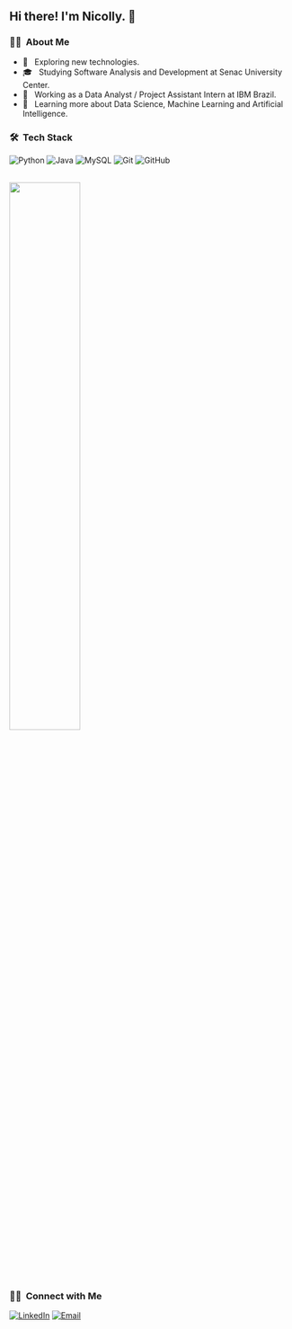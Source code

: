 <h2> Hi there! I'm Nicolly. 👋</h2>

<h3> 👩‍💻 &nbsp;About Me </h3>

- 🤔 &nbsp; Exploring new technologies.
- 🎓 &nbsp; Studying Software Analysis and Development at Senac University Center.
- 💼 &nbsp; Working as a Data Analyst / Project Assistant Intern at IBM Brazil.
- 🌱 &nbsp; Learning more about Data Science, Machine Learning and Artificial Intelligence.


<h3> 🛠 &nbsp;Tech Stack</h3>

  ![Python](https://img.shields.io/badge/Python-FFD43B?style=for-the-badge&logo=python&logoColor=blue) ![Java](https://img.shields.io/badge/Java-ED8B00?style=for-the-badge&logo=java&logoColor=white) ![MySQL](https://img.shields.io/badge/MySQL-005C84?style=for-the-badge&logo=mysql&logoColor=white) ![Git](https://img.shields.io/badge/GIT-E44C30?style=for-the-badge&logo=git&logoColor=white) ![GitHub](https://img.shields.io/badge/GitHub-100000?style=for-the-badge&logo=github&logoColor=white)

<br/>

<a href="https://github.com/nicollycrs">
  <img height="50%" src="https://github-readme-stats.vercel.app/api?username=nicollycrs&theme=buefy&show_icons=true"/>
</a>

<br/>

<h3> 🤝🏻 &nbsp;Connect with Me </h3>

<p align="left">
<a href="https://www.linkedin.com/in/nicollycrsouza/"><img alt="LinkedIn" src="https://img.shields.io/badge/LinkedIn-0077B5?style=for-the-badge&logo=linkedin&logoColor=white"></a>
<a href="mailto:nicollycrsouza@gmail.com"><img alt="Email" src="https://img.shields.io/badge/Gmail-D14836?style=for-the-badge&logo=gmail&logoColor=white"></a>
</p>
